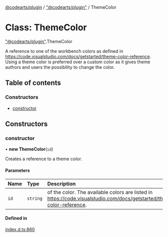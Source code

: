 [@codearts/plugin](../README.md) / ["@codearts/plugin"](../modules/_codearts_plugin_.md) / ThemeColor

# Class: ThemeColor

["@codearts/plugin"](../modules/_codearts_plugin_.md).ThemeColor

A reference to one of the workbench colors as defined in https://code.visualstudio.com/docs/getstarted/theme-color-reference.
Using a theme color is preferred over a custom color as it gives theme authors and users the possibility to change the color.

## Table of contents

### Constructors

- [constructor](codearts_plugin_.ThemeColor.md#constructor)

## Constructors

### constructor

• **new ThemeColor**(`id`)

Creates a reference to a theme color.

#### Parameters

| Name | Type | Description |
| :------ | :------ | :------ |
| `id` | `string` | of the color. The available colors are listed in https://code.visualstudio.com/docs/getstarted/theme-color-reference. |

#### Defined in

[index.d.ts:860](https://github.com/shuyaqian/cloudide-plugin-api/blob/3fbdd11/index.d.ts#L860)
